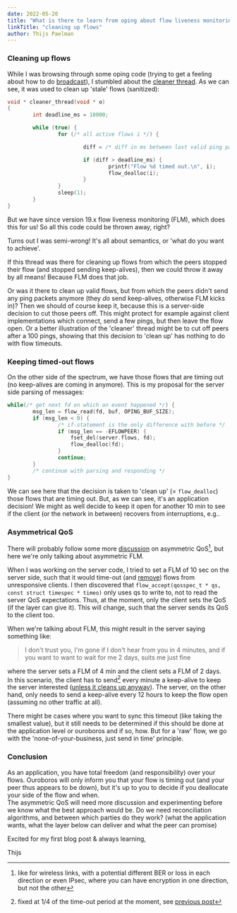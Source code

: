 ```yaml
---
date: 2022-05-20
title: "What is there to learn from oping about flow liveness monitoring?"
linkTitle: "cleaning up flows"
author: Thijs Paelman
---
```


### Cleaning up flows

While I was browsing through some oping code
(trying to get a feeling about how to do [broadcast](https://ouroboros.rocks/blog/2021/04/02/how-does-ouroboros-do-anycast-and-multicast/#broadcast)),
I stumbled about the [cleaner thread](https://ouroboros.rocks/cgit/ouroboros/tree/src/tools/oping/oping_server.c?id=bec8f9ac7d6ebefbce6bd4c882c0f9616f561f1c#n54).
As we can see, it was used to clean up 'stale' flows (sanitized):

```C
void * cleaner_thread(void * o)
{
        int deadline_ms = 10000;

        while (true) {
                for (/* all active flows i */) {

                        diff = /* diff in ms between last valid ping packet and now */;

                        if (diff > deadline_ms) {
                                printf("Flow %d timed out.\n", i);
                                flow_dealloc(i);
                        }
                }
                sleep(1);
        }
}
```

But we have since version 19.x flow liveness monitoring (FLM), which does this for us!
So all this code could be thrown away, right?

Turns out I was semi-wrong!
It's all about semantics, or 'what do you want to achieve'.

If this thread was there for cleaning up flows from which the peers stopped their flow (and stopped sending keep-alives),
then we could throw it away by all means! Because FLM does that job.

Or was it there to clean up valid flows, but from which the peers didn't send any ping packets anymore (they *do* send keep-alives, otherwise FLM kicks in)?
Then we should of course keep it, because this is a server-side decision to cut those peers off.
This might protect for example against client implementations which connect, send a few pings, but then leave the flow open.
Or a better illustration of the 'cleaner' thread might be to cut off peers after a 100 pings,
showing that this decision to 'clean up' has nothing to do with flow timeouts.

### Keeping timed-out flows

On the other side of the spectrum, we have those flows that are timing out (no keep-alives are coming in anymore).
This is my proposal for the server side parsing of messages:

```C
while(/* get next fd on which an event happened */) {
        msg_len = flow_read(fd, buf, OPING_BUF_SIZE);
        if (msg_len < 0) {
                /* if-statement is the only difference with before */
                if (msg_len == -EFLOWPEER) {
                    fset_del(server.flows, fd);
                    flow_dealloc(fd);
                }
                continue;
        }
        /* continue with parsing and responding */
}
```

We can see here that the decision is taken to 'clean up' (= `flow_dealloc`) those flows that are timing out.
But, as we can see, it's an application decision!
We might as well decide to keep it open for another 10 min to see if the client (or the network in between) recovers from interruptions, e.g..

### Asymmetrical QoS
There will probably follow some more [discussion](https://ouroboros.rocks/community/)
on asymmetric QoS[^1], but here we're only talking about asymmetric FLM.

When I was working on the server code, I tried to set a FLM of 10 sec on the server side,
such that it would time-out (and [remove](#keeping-timed-out-flows))
flows from unresponsive clients.
I then discovered that `flow_accept(qosspec_t * qs, const struct timespec * timeo)` only uses qs to write to,
not to read the server QoS expectations.
Thus, at the moment, only the client sets the QoS (if the layer can give it).
This will change, such that the server sends its QoS to the client too.

When we're talking about FLM, this might result in the server saying something like:
> I don't trust you, I'm gone if I don't hear from you in 4 minutes, and if you want to want to wait for me 2 days, suits me just fine

where the server sets a FLM of 4 min and the client sets a FLM of 2 days.  
In this scenario, the client has to send[^2] every minute a keep-alive to keep the server interested ([unless it cleans up anyway](#cleaning-up-flows)).
The server, on the other hand, only needs to send a keep-alive every 12 hours to keep the flow open (assuming no other traffic at all).

There might be cases where you want to sync this timeout (like taking the smallest value),
but it still needs to be determined if this should be done at the application level or ouroboros and if so, how.
But for a 'raw' flow, we go with the 'none-of-your-business, just send in time' principle.

### Conclusion

As an application, you have total freedom (and responsibility) over your flows.
Ouroboros will only inform you that your flow is timing out (and your peer thus appears to be down),
but it's up to you to decide if you deallocate your side of the flow and when.  
The asymmetric QoS will need more discussion and experimenting before we know what the best approach would be.
Do we need reconciliation algorithms, and between which parties do they work? (what the application wants, what the layer below can deliver and what the peer can promise)

Excited for my first blog post & always learning,

Thijs

[^1]: like for wireless links, with a potential different BER or loss in each direction
      or even IPsec, where you can have encryption in one direction, but not the other

[^2]: fixed at 1/4 of the time-out period at the moment, see [previous post](https://ouroboros.rocks/blog/2022/02/28/application-level-flow-liveness-monitoring/)
